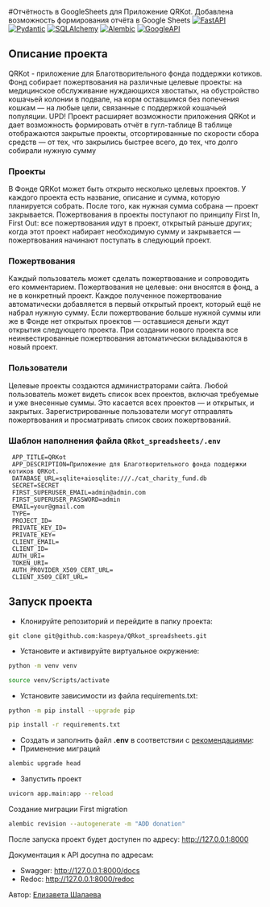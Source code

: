 #Отчётность в GoogleSheets для Приложение QRKot. Добавлена возможность формирования отчёта в Google Sheets
[![FastAPI](https://img.shields.io/badge/-FastAPI-464646?style=flat&logo=FastAPI&logoColor=ffffff&color=043A6B)](https://fastapi.tiangolo.com/)
[![Pydantic](https://img.shields.io/badge/-Pydantic-464646?style=flat&logo=Pydantic&logoColor=ffffff&color=043A6B)](https://docs.pydantic.dev/)
[![SQLAlchemy](https://img.shields.io/badge/-SQLAlchemy-464646?style=flat&logo=SQLAlchemy%20REST%20Framework&logoColor=ffffff&color=043A6B)](https://www.sqlalchemy.org/)
[![Alembic](https://img.shields.io/badge/-Alembic-464646?style=flat&logo=Alembic&logoColor=ffffff&color=043A6B)](https://alembic.sqlalchemy.org/en/latest/)
[![GoogleAPI](https://img.shields.io/badge/-GoogleAPI-464646?style=flat&logo=GoogleAPI&logoColor=ffffff&color=043A6B)](https://support.google.com/googleapi/?hl=en#topic=7014522)
## Описание проекта
QRKot - приложение для Благотворительного фонда поддержки котиков. Фонд собирает пожертвования на различные целевые проекты: на медицинское обслуживание нуждающихся хвостатых, на обустройство кошачьей колонии в подвале, на корм оставшимся без попечения кошкам — на любые цели, связанные с поддержкой кошачьей популяции.
UPD!
Проект расширяет возможности приложения QRKot и дает возможность формировать отчёт в гугл-таблице
В таблице отображаются закрытые проекты, отсортированные по скорости сбора средств — от тех, что закрылись быстрее всего, до тех, что долго собирали нужную сумму
### Проекты
В Фонде QRKot может быть открыто несколько целевых проектов. У каждого проекта есть название, описание и сумма, которую планируется собрать. После того, как нужная сумма собрана — проект закрывается. Пожертвования в проекты поступают по принципу First In, First Out: все пожертвования идут в проект, открытый раньше других; когда этот проект набирает необходимую сумму и закрывается — пожертвования начинают поступать в следующий проект.

### Пожертвования
Каждый пользователь может сделать пожертвование и сопроводить его комментарием. Пожертвования не целевые: они вносятся в фонд, а не в конкретный проект. Каждое полученное пожертвование автоматически добавляется в первый открытый проект, который ещё не набрал нужную сумму. Если пожертвование больше нужной суммы или же в Фонде нет открытых проектов — оставшиеся деньги ждут открытия следующего проекта. При создании нового проекта все неинвестированные пожертвования автоматически вкладываются в новый проект.

### Пользователи
Целевые проекты создаются администраторами сайта. Любой пользователь может видеть список всех проектов, включая требуемые и уже внесенные суммы. Это касается всех проектов — и открытых, и закрытых. Зарегистрированные пользователи могут отправлять пожертвования и просматривать список своих пожертвований.


### Шаблон наполнения файла `QRkot_spreadsheets/.env`
```
 APP_TITLE=QRKot
 APP_DESCRIPTION=Приложение для Благотворительного фонда поддержки котиков QRKot.
 DATABASE_URL=sqlite+aiosqlite:///./cat_charity_fund.db
 SECRET=SECRET
 FIRST_SUPERUSER_EMAIL=admin@admin.com
 FIRST_SUPERUSER_PASSWORD=admin
 EMAIL=your@gmail.com
 TYPE=
 PROJECT_ID=
 PRIVATE_KEY_ID=
 PRIVATE_KEY=
 CLIENT_EMAIL=
 CLIENT_ID=
 AUTH_URI=
 TOKEN_URI=
 AUTH_PROVIDER_X509_CERT_URL=
 CLIENT_X509_CERT_URL=
```

## Запуск проекта
- Клонируйте репозиторий и перейдите в папку проекта:
```
git clone git@github.com:kaspeya/QRkot_spreadsheets.git
```
- Установите и активируйте виртуальное окружение:
```bash
python -m venv venv
```
```bash
source venv/Scripts/activate
```
- Установите зависимости из файла requirements.txt:
```bash
python -m pip install --upgrade pip
```
```bash
pip install -r requirements.txt
```
- Создать и заполнить файл **.env** в соответствии с [рекомендациями](#шаблон-наполнения-файла-QRkot_spreadsheetsenv):
- Применение миграций
```bash
alembic upgrade head 
```
- Запустить проект
```bash
uvicorn app.main:app --reload
```
Создание миграции First migration
```bash
alembic revision --autogenerate -m "ADD donation" 
```

После запуска проект будет доступен по адресу: http://127.0.0.1:8000

Документация к API досупна по адресам:
- Swagger: http://127.0.0.1:8000/docs
- Redoc: http://127.0.0.1:8000/redoc


Автор: [Елизавета Шалаева](https://github.com/kaspeya)